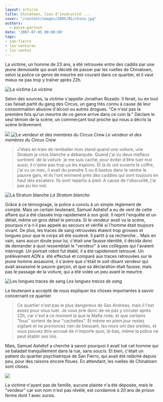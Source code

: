 ```yaml
---
layout: article
title: Chinatown, lieu d'insécurité ...
cover: "/content/images/2005/01/china.jpg"
authors:
  - passe-partout
date: '2007-07-05 00:00:00'
tags:
- san-fierro
- las-venturas
- los-santos
---
```


La victime, un homme de 23 ans, a été retrouvée entre des caddis par une jeune demoiselle qui avait décidé de passer par les ruelles de Chinatown, selon la police ce genre de meurtre est courant dans ce quartier, et il vaut mieux ne pas trop y traîner après 22h.

![La victime](/content/images/2005/01/crime.jpg)
_La victime_

Selon des sources, la victime s'appelle Jonathan Rozado. Il ferait, ou en tout cas faisait partit du gang des Circus, un gang très connu à cause de leur consommation abusive d'alcool ou autres drogues. "Ce n'est pas la première fois qu'un meurtre de ce genre arrive dans ce coin là." Déclare le seul témoin de la scène, un commerçant tout proche qui nous a décris la scène brièvement.

![](/content/images/2005/01/china22.jpg)
![Le vendeur et des membres du Circus Crew](/content/images/2005/01/china52.jpg)
_Le vendeur et des membres du Circus Crew_

> J'étais en train de remballer mon stand quand une voiture, une Stratum je crois blanche a débarquée. Quand j'ai vu deux mafieux sortirent&nbsp; de la voiture&nbsp; je me suis caché, pour éviter d'être tuer moi aussi, il n'aime pas trop ça les espions. Et là ils ont ouverts le coffre, j'ai vu un mec, il avait du prendre 5 ou 6 bastos dans le ventre le pauvre gars, et ils l'ont emmené près des caddies qui sont toujours en haut des escaliers. Ils sont repartis à pied. A cause de l'obscurité, j'ai pas pu les voir.

![La Stratum blanche](/content/images/2005/01/china12.jpg)
_La Stratum blanche_

Grâce à ce témoignage, la police a conclu à un simple règlement de compte. Mais un certain lieutenant, Samuel Ashélof a eu de vent de cette affaire qui a été classée trop rapidement à son goût. Il reprit l'enquête et un détail, même un gros détail le percuta. Si le vendeur avait vu la scène, pourquoi n'a-t-il pas appelé au secours et vérifié si l'homme était toujours vivant. De plus, les traces de sang retrouvées étaient trop grosses et longues pour que le corps ait été soulevé. Il partit à sa recherche... Mais en vain, sans aucun doute pour lui, c'était une fausse identité, il décida donc de demander à quoi ressemblait le "vendeur" à ses collègues qui l'avaient interrogé. Un portrait robot fut établi, il a été rapidement retrouvé. Un prélèvement ADN a&nbsp; été effectué et comparé aux traces retrouvées sur le jeune homme assassiné, il s'avère que c'était le soit-disant vendeur qui avait assassiné le pauvre garçon, et que sa déclaration était fausse, mais pas le passage de la voiture, qui a été volée un peu avant le meurtre.

![Les longues traces de sang](/content/images/2005/01/china42.jpg)
_Les longues traces de sang_

Le lieutenant a accepté de nous expliquer les choses importantes à savoir concernant ce quartier.

> Ce quartier n'est pas le plus dangereux de San Andreas, mais il l'est assez pour vous tuer. Je vous prie donc de ne pas y circuler après 22h, car c'est à ce moment la que la Mafia rode, et que certains "fous" sortent de leur "cachettes". Et même en plein jour restez vigilant et ne prononcez rien de blessant, les murs ont des oreilles, et vous pouvez être accusé de n'importe quoi, là-bas, même la police ne peut établir ses lois.

Mais, Samuel Ashélof a cherché à savoir pourquoi il avait tué cet homme qui se baladait tranquillement dans la rue, sans soucis. Et bien, c'était un patient du quartier psychiatrique de San Fierro, qui avait été relâché depuis peu, pour des raisons encore floues. En attendant, les ruelles de Chinatown sont closes.

![](/content/images/2005/01/china32.jpg)

La victime n'ayant pas de famille, aucune plainte n'a été déposée, mais le "vendeur" car son nom n'est pas révélé, est condamné à 20 ans de prison ferme dont 1 avec sursis.